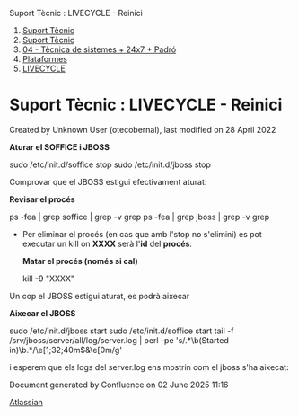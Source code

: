 Suport Tècnic : LIVECYCLE - Reinici  

1.  [Suport Tècnic](index.md)
2.  [Suport Tècnic](13893782.md)
3.  [04 - Tècnica de sistemes + 24x7 + Padró](26313202.md)
4.  [Plataformes](Plataformes_41520520.md)
5.  [LIVECYCLE](LIVECYCLE_41520878.md)

Suport Tècnic : LIVECYCLE - Reinici
===================================

Created by Unknown User (otecobernal), last modified on 28 April 2022

**Aturar el SOFFICE i JBOSS**

sudo /etc/init.d/soffice stop
sudo /etc/init.d/jboss stop

  
Comprovar que el JBOSS estigui efectivament aturat:

**Revisar el procés**

ps -fea | grep soffice | grep -v grep
ps -fea | grep jboss | grep -v grep

  

*   Per eliminar el procés (en cas que amb l'stop no s'elimini) es pot executar un kill on **XXXX** serà l'**id** del **procés**:
    
    **Matar el procés (només si cal)**
    
    kill -9 "XXXX"
    

Un cop el JBOSS estigui aturat, es podrà aixecar

**Aixecar el JBOSS**

sudo /etc/init.d/jboss start
sudo /etc/init.d/soffice start
tail -f /srv/jboss/server/all/log/server.log | perl -pe 's/.\*\\b(Started in)\\b.\*/\\e\[1;32;40m$&\\e\[0m/g'

i esperem que els logs del server.log ens mostrin com el jboss s'ha aixecat:

Document generated by Confluence on 02 June 2025 11:16

[Atlassian](http://www.atlassian.com/)
